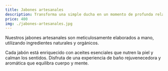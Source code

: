 ```yaml
---
title: Jabones artesanales
description: Transforma una simple ducha en un momento de profunda relajación
price: 400
img: ./jabones-artesanales.jpg
---
```


Nuestros jabones artesanales son meticulosamente elaborados a mano, utilizando ingredientes naturales y orgánicos.

Cada jabón está enriquecido con aceites esenciales que nutren la piel y calman los sentidos. Disfruta de una experiencia de baño rejuvenecedora y aromática que equilibra cuerpo y mente.
